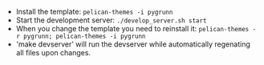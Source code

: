 * Install the template: `pelican-themes -i pygrunn`
* Start the development server: `./develop_server.sh start`
* When you change the template you need to reinstall it: `pelican-themes -r pygrunn; pelican-themes -i pygrunn`
* 'make devserver' will run the devserver while automatically regenating all files upon changes.